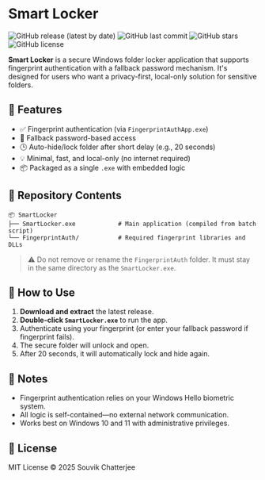 # Smart Locker

![GitHub release (latest by date)](https://img.shields.io/github/v/release/codassassin/SmartLocker)
![GitHub last commit](https://img.shields.io/github/last-commit/codassassin/SmartLocker)
![GitHub stars](https://img.shields.io/github/stars/codassassin/SmartLocker?style=social)
![GitHub license](https://img.shields.io/github/license/codassassin/SmartLocker)

**Smart Locker** is a secure Windows folder locker application that supports fingerprint authentication with a fallback password mechanism. It's designed for users who want a privacy-first, local-only solution for sensitive folders.

## 🔐 Features

- ✅ Fingerprint authentication (via `FingerprintAuthApp.exe`)
- 🔁 Fallback password-based access
- 🕒 Auto-hide/lock folder after short delay (e.g., 20 seconds)
- 💡 Minimal, fast, and local-only (no internet required)
- 📦 Packaged as a single `.exe` with embedded logic

## 📁 Repository Contents

```
📦 SmartLocker
├── SmartLocker.exe            # Main application (compiled from batch script)
└── FingerprintAuth/           # Required fingerprint libraries and DLLs
```

> ⚠️ Do not remove or rename the `FingerprintAuth` folder. It must stay in the same directory as the `SmartLocker.exe`.

## 🚀 How to Use

1. **Download and extract** the latest release.
2. **Double-click `SmartLocker.exe`** to run the app.
3. Authenticate using your fingerprint (or enter your fallback password if fingerprint fails).
4. The secure folder will unlock and open.
5. After 20 seconds, it will automatically lock and hide again.

## 📌 Notes

- Fingerprint authentication relies on your Windows Hello biometric system.
- All logic is self-contained—no external network communication.
- Works best on Windows 10 and 11 with administrative privileges.

## 📃 License

MIT License © 2025 Souvik Chatterjee
